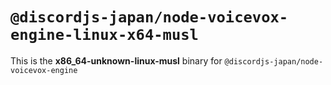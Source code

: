 # `@discordjs-japan/node-voicevox-engine-linux-x64-musl`

This is the **x86_64-unknown-linux-musl** binary for `@discordjs-japan/node-voicevox-engine`
